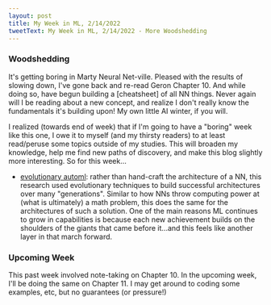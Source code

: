 ```yaml
---
layout: post
title: My Week in ML, 2/14/2022
tweetText: My Week in ML, 2/14/2022 - More Woodshedding
---
```


<h3>Woodshedding</h3>
It's getting boring in Marty Neural Net-ville.  Pleased with the results of slowing down, I've gone back and re-read Geron Chapter 10.  And while doing so, have begun building a [cheatsheet] of all NN things.  Never again will I be reading about a new concept, and realize I don't really know the fundamentals it's building upon!  My own little AI winter, if you will.

I realized (towards end of week) that if I'm going to have a "boring" week like this one, I owe it to myself (and my thirsty readers) to at least read/peruse some topics outside of my studies.  This will broaden my knowledge, help me find new paths of discovery, and make this blog slightly more interesting.  So for this week...

* [evolutionary automl]: rather than hand-craft the architecture of a NN, this research used evolutionary techniques to build successful architectures over many "generations".  Similar to how NNs throw computing power at (what is ultimately) a math problem, this does the same for the architectures of such a solution.  One of the main reasons ML continues to grow in capabilities is because each new achievement builds on the shoulders of the giants that came before it...and this feels like another layer in that march forward.

<h3>Upcoming Week</h3>
This past week involved note-taking on Chapter 10.  In the upcoming week, I'll be doing the same on Chapter 11.  I may get around to coding some examples, etc, but no guarantees (or pressure!)

[cheatsheet]: https://docs.google.com/document/d/1kGfLcnc9ytj6Eyp57ckHXRfG59y1gnEHm8REu9WURzQ/edit?usp=sharing
[evolutionary automl]: https://ai.googleblog.com/2018/03/using-evolutionary-automl-to-discover.html
